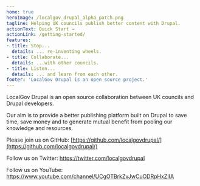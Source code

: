 ```yaml
---
home: true
heroImage: /localgov_drupal_alpha_patch.png
tagline: Helping UK councils publish better content with Drupal.
actionText: Quick Start →
actionLink: /getting-started/
features:
- title: Stop...
  details: ... re-inventing wheels.
- title: Collaborate...
  details: ...with other councils.
- title: Listen...
  details: ... and learn from each other.
footer: 'LocalGov Drupal is an open source project.'
---
```


LocalGov Drupal is an open source collaboration between UK councils and Drupal developers.

Our aim is to provide a better publishing platform built on Drupal to save time,
save money and to generate mutual benefit from pooling our knowledge and resources.

Please join us on GitHub: [https://github.com/localgovdrupal/](https://github.com/localgovdrupal/)

Follow us on Twitter: https://twitter.com/localgovdrupal

Follow us on YouTube: https://www.youtube.com/channel/UCgOTBrkZvJwCuODRpHxZIIA
